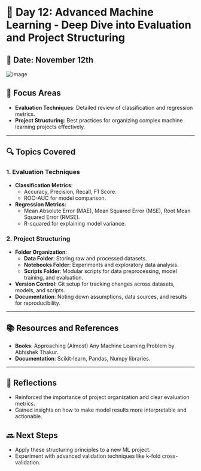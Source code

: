 # 🚀 Day 12: Advanced Machine Learning - Deep Dive into Evaluation and Project Structuring

## 📅 Date: November 12th
![image](https://github.com/user-attachments/assets/d558e165-94c3-4c3d-ad1c-21c3f3a3d330)


## 📘 Focus Areas
- **Evaluation Techniques**: Detailed review of classification and regression metrics.
- **Project Structuring**: Best practices for organizing complex machine learning projects effectively.

---

## 🔍 Topics Covered

### 1. Evaluation Techniques
   - **Classification Metrics**:
      - Accuracy, Precision, Recall, F1 Score.
      - ROC-AUC for model comparison.
   - **Regression Metrics**:
      - Mean Absolute Error (MAE), Mean Squared Error (MSE), Root Mean Squared Error (RMSE).
      - R-squared for explaining model variance.

### 2. Project Structuring
   - **Folder Organization**:
      - **Data Folder**: Storing raw and processed datasets.
      - **Notebooks Folder**: Experiments and exploratory data analysis.
      - **Scripts Folder**: Modular scripts for data preprocessing, model training, and evaluation.
   - **Version Control**: Git setup for tracking changes across datasets, models, and scripts.
   - **Documentation**: Noting down assumptions, data sources, and results for reproducibility.

---

## 📚 Resources and References
- **Books**: Approaching (Almost) Any Machine Learning Problem by Abhishek Thakur.
- **Documentation**: Scikit-learn, Pandas, Numpy libraries.

---

## 📝 Reflections
   - Reinforced the importance of project organization and clear evaluation metrics.
   - Gained insights on how to make model results more interpretable and actionable.

## 🔜 Next Steps
   - Apply these structuring principles to a new ML project.
   - Experiment with advanced validation techniques like k-fold cross-validation.
